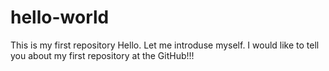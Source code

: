 # hello-world
This is my first repository
Hello. Let me introduse myself. I would like to tell
you about my first repository at the GitHub!!!
